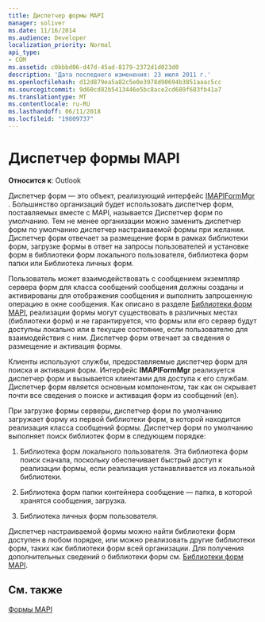 ```yaml
---
title: Диспетчер формы MAPI
manager: soliver
ms.date: 11/16/2014
ms.audience: Developer
localization_priority: Normal
api_type:
- COM
ms.assetid: c0bbbd06-d47d-45ad-8179-2372d1d023d0
description: 'Дата последнего изменения: 23 июля 2011 г.'
ms.openlocfilehash: d12d879ea5a82c5e0e3978d90694b3851aaac5cc
ms.sourcegitcommit: 9d60cd82b5413446e5bc8ace2cd689f683fb41a7
ms.translationtype: MT
ms.contentlocale: ru-RU
ms.lasthandoff: 06/11/2018
ms.locfileid: "19809737"
---
```

# <a name="mapi-form-manager"></a>Диспетчер формы MAPI

  
  
**Относится к**: Outlook 
  
Диспетчер форм — это объект, реализующий интерфейс [IMAPIFormMgr](imapiformmgriunknown.md) . Большинство организаций будет использовать диспетчер форм, поставляемых вместе с MAPI, называется Диспетчер форм по умолчанию. Тем не менее организации можно заменить диспетчер форм по умолчанию диспетчер настраиваемой формы при желании. Диспетчер форм отвечает за размещение форм в рамках библиотеки форм, загрузке формы в ответ на запросы пользователей и установке форм в библиотеки форм локального пользователя, библиотека форм папки или Библиотека личных форм. 
  
Пользователь может взаимодействовать с сообщением экземпляр сервера форм для класса сообщений сообщения должны созданы и активированы для отображения сообщения и выполнить запрошенную операцию в окне сообщения. Как описано в разделе [Библиотеки форм MAPI](mapi-form-libraries.md), реализации формы могут существовать в различных местах (библиотеки форм) и не гарантируется, что формы или его сервер будут доступны локально или в текущее состояние, если пользователю для взаимодействия с ним. Диспетчер форм отвечает за сведения о размещение и активация формы.
  
Клиенты используют службы, предоставляемые диспетчер форм для поиска и активация форм. Интерфейс **IMAPIFormMgr** реализуется диспетчер форм и вызывается клиентами для доступа к его службам. Диспетчер форм является основным компонентом, так как он скрывает почти все сведения о поиске и активация форм из сообщений (en). 
  
При загрузке формы серверы, диспетчер форм по умолчанию загружает форму из первой библиотеки форм, в которой находится реализация класса сообщений формы. Диспетчер форм по умолчанию выполняет поиск библиотек форм в следующем порядке:
  
1. Библиотека форм локального пользователя. Эта библиотека форм поиск сначала, поскольку обеспечивает быстрый доступ к реализации формы, если реализация устанавливается из локальной библиотеки.
    
2. Библиотека форм папки контейнера сообщение — папка, в которой хранятся сообщения, загрузка.
    
3. Библиотека личных форм пользователя.
    
Диспетчер настраиваемой формы можно найти библиотеки форм доступен в любом порядке, или можно реализовать другие библиотеки форм, таких как библиотеки форм всей организации. Для получения дополнительных сведений о библиотеки форм см. [Библиотеки форм MAPI](mapi-form-libraries.md). 
  
## <a name="see-also"></a>См. также



[Формы MAPI](mapi-forms.md)

